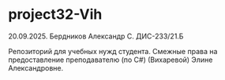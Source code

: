 # project32-Vih

20.09.2025.
Бердников Александр С.
ДИС-233/21.Б

Репозиторий для учебных нужд студента.
Смежные права на предоставление преподавателю (по C#) (Вихаревой) Элине Александровне.

